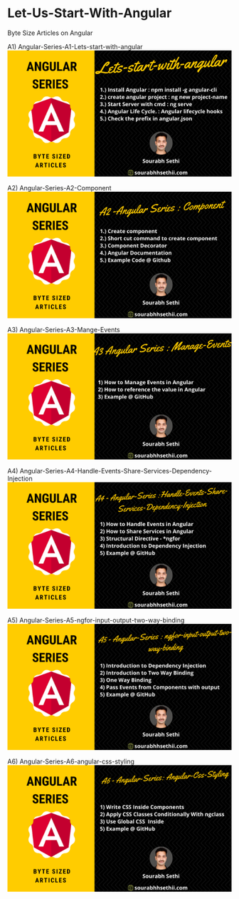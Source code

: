 # Let-Us-Start-With-Angular

Byte Size Articles on Angular

A1) Angular-Series-A1-Lets-start-with-angular
![Alt text](https://github.com/Sourabhhsethii/Let-Us-Start-With-Angular/blob/master/A1.png?raw=true "Title")

A2) Angular-Series-A2-Component
![Alt text](https://github.com/Sourabhhsethii/Let-Us-Start-With-Angular/blob/master/A2.png?raw=true "Title")

A3) Angular-Series-A3-Mange-Events
![Alt text](https://github.com/Sourabhhsethii/Let-Us-Start-With-Angular/blob/master/A3.png?raw=true "Title")

A4) Angular-Series-A4-Handle-Events-Share-Services-Dependency-Injection
![Alt text](https://github.com/Sourabhhsethii/Let-Us-Start-With-Angular/blob/master/A4.png?raw=true "Title")

A5) Angular-Series-A5-ngfor-input-output-two-way-binding
![Alt text](https://github.com/Sourabhhsethii/Let-Us-Start-With-Angular/blob/master/A5.png?raw=true "Title")

A6) Angular-Series-A6-angular-css-styling
![Alt text](https://github.com/Sourabhhsethii/Let-Us-Start-With-Angular/blob/master/A6.png?raw=true "Title")
